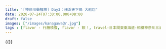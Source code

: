 ```yaml
---
title: '[神奈川衝撞旅] Day3：横浜天下鳥 大船店'
date: 2020-07-24T07:30:00.000+08:00
draft: false
images: ["/images/kanagawa3r.jpg"]
tags : [flavor - 行膳積腹, flavor - 飲！, travel-日本関東東海道-相模神奈川三浦川崎横浜鎌倉]
---
```




{{<kanagawa>}}
